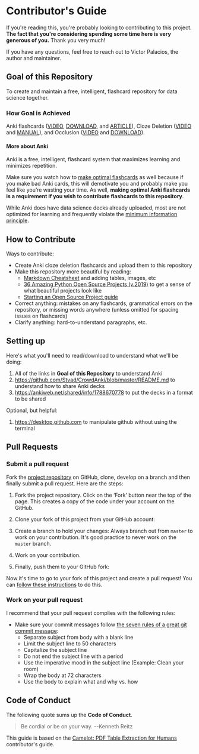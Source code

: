 # Contributor's Guide

If you're reading this, you're probably looking to contributing to this project. 
**The fact that you're considering spending some time here is very generous of you.**
Thank you very much!

If you have any questions, feel free to reach out to Victor Palacios, the author and maintainer.

## Goal of this Repository

To create and maintain a free, intelligent, flashcard repository for data science together. 

### How Goal is Achieved

Anki flashcards ([VIDEO](https://youtu.be/FHVOAr8MxxQ?t=88), [DOWNLOAD](https://apps.ankiweb.net), and [ARTICLE](https://www.freecodecamp.org/news/use-spaced-repetition-with-anki-to-learn-to-code-faster-7c334d448c3c/)),
Cloze Deletion ([VIDEO](https://www.youtube.com/watch?v=IRY1rYxd9EM) and [MANUAL](https://apps.ankiweb.net/docs/manual.html#cloze-deletion)), and
Occlusion ([VIDEO](https://www.youtube.com/watch?v=c-4xOe79epU&list=PL3MozITKTz5YFHDGB19ypxcYfJ1ITk_6o&index=2&t=0s) and [DOWNLOAD](https://ankiweb.net/shared/info/1374772155)).

#### More about Anki

Anki is a free, intelligent, flashcard system that maximizes learning and minimizes repetition.

Make sure you watch how to [make optimal flashcards](https://www.youtube.com/watch?v=AbvaITy3oeQ) as well because if you make bad Anki cards, this will demotivate you and probably make you feel like you’re wasting your time. As well, **making optimal Anki flashcards is a requirement if you wish to contribute flashcards to this repository**.

While Anki does have data science decks already uploaded, most are not optimized for learning and frequently violate the [minimum information principle](https://supermemo.guru/wiki/Minimum_information_principle).

## How to Contribute

Ways to contribute:
 - Create Anki cloze deletion flashcards and upload them to this repository
 - Make this repository more beautiful by reading:
   - [Markdown Cheatsheet](https://github.com/adam-p/markdown-here/wiki/Markdown-Cheatsheet) and adding tables, images, etc
   - [36 Amazing Python Open Source Projects (v.2019)](https://medium.mybridge.co/36-amazing-python-open-source-projects-v-2019-2fe058d79450) to get a sense of what beautiful projects look like
   - [Starting an Open Source Project guide](https://opensource.guide/starting-a-project/)
 - Correct anything: mistakes on any flashcards, grammatical errors on the repository, or missing words anywhere (unless omitted for spacing issues on flashcards)
 - Clarify anything: hard-to-understand paragraphs, etc.

## Setting up

Here's what you'll need to read/download to understand what we'll be doing:

1. All of the links in **Goal of this Repository** to understand Anki
2. https://github.com/Stvad/CrowdAnki/blob/master/README.md to understand how to share Anki decks
3. https://ankiweb.net/shared/info/1788670778 to put the decks in a format to be shared

Optional, but helpful:

1. https://desktop.github.com to manipulate github without using the terminal

## Pull Requests

### Submit a pull request

Fork the [project repository](https://github.com/Victor-Palacios/Data_Science_Interview_Questions_using_Cloze_Deletion) on GitHub, clone, develop on a branch and then finally submit a pull request. Here are the steps:

1. Fork the project repository. Click on the ‘Fork’ button near the top of the page. This creates a copy of the code under your account on the GitHub.

2. Clone your fork of this project from your GitHub account:

3. Create a branch to hold your changes: Always branch out from `master` to work on your contribution. It's good practice to never work on the `master` branch.

4. Work on your contribution. 

5. Finally, push them to your GitHub fork:

Now it's time to go to your fork of this project and create a pull request! 
You can [follow these instructions](https://help.github.com/articles/creating-a-pull-request-from-a-fork/) to do this.

### Work on your pull request

I recommend that your pull request complies with the following rules:

- Make sure your commit messages follow [the seven rules of a great git commit message](https://chris.beams.io/posts/git-commit/):
    - Separate subject from body with a blank line
    - Limit the subject line to 50 characters
    - Capitalize the subject line
    - Do not end the subject line with a period
    - Use the imperative mood in the subject line (Example: Clean your room)
    - Wrap the body at 72 characters
    - Use the body to explain what and why vs. how

## Code of Conduct

The following quote sums up the **Code of Conduct**.

   > Be cordial or be on your way. --Kenneth Reitz

This guide is based on the [Camelot: PDF Table Extraction for Humans](https://github.com/atlanhq/camelot/blob/master/CONTRIBUTING.md) contributor's guide.
